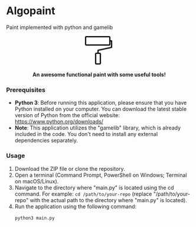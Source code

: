 # Algopaint
Paint implemented with python and gamelib
<br />
<div align="center">
  <a href="https://github.com/othneildrew/Best-README-Template">
    <img src="readme_images/logo.gif" alt="Logo" width="80" height="80">
  </a>
  <p align="center">
    <strong>An awesome functional paint with some useful tools!</strong>
    <br />
  </p>
</div>

### Prerequisites
* **Python 3**: Before running this application, please ensure that you have Python installed on your computer. You can download the latest stable version of Python from the official website: https://www.python.org/downloads/
* **Note**: This application utilizes the "gamelib" library, which is already included in the code. You don't need to install any external dependencies separately.
### Usage
1. Download the ZIP file or clone the repository.
2. Open a terminal (Command Prompt, PowerShell on Windows; Terminal on macOS/Linux).
3. Navigate to the directory where "main.py" is located using the cd command. For example: `cd /path/to/your-repo` (replace "/path/to/your-repo" with the actual path to the directory where "main.py" is located).
4. Run the application using the following command:
   ```sh
   python3 main.py
      ```

